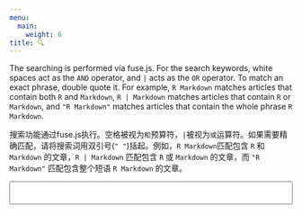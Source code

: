 ```yaml
---
menu:
  main:
    weight: 6
title: 🔍
---
```


The searching is performed via fuse.js. For the search keywords, white spaces act as the `AND` operator, and `|` acts as the `OR` operator. To match an exact phrase, double quote it. For example, `R Markdown` matches articles that contain both `R` and `Markdown`, `R | Markdown` matches articles that contain `R` or `Markdown`, and `"R Markdown"` matches articles that contain the whole phrase `R Markdown`.

搜索功能通过fuse.js执行。空格被视为`和`预算符，`|`被视为`或`运算符。如果需要精确匹配，请将搜索词用双引号(`" "`)括起。例如，`R Markdown`匹配包含 `R` 和 `Markdown` 的文章，`R | Markdown` 匹配包含 `R` 或 `Markdown` 的文章，而 `"R Markdown"` 匹配包含整个短语 `R Markdown` 的文章。

<style type="text/css">
.main {
  width: 100%;
}
#search-input {
  width: 100%;
  font-size: 1.2em;
  padding: .5em;
}
.search-results b {
  background-color: yellow;
}
.search-preview {
  margin-left: 2em;
}
.single .main a, .single .main h2 {
  border-bottom: none;
}
</style>

<input type="search" id="search-input">

<div class="search-results">
<section>
<h2 class="toc-line"><a target="_blank"></a><span class="dots"></span><span class="page-num small"></span></h2>
<div class="search-preview"></div>
</section>
</div>

<script src="https://cdn.jsdelivr.net/npm/fuse.js@6.6.2" defer></script>
<script src="https://cdn.jsdelivr.net/npm/@xiee/utils/js/fuse-search.min.js" defer></script>
